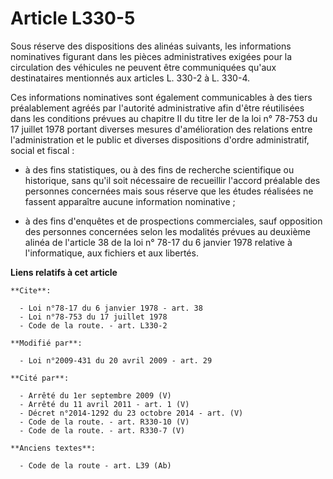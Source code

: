 # Article L330-5

Sous réserve des dispositions des alinéas suivants, les informations nominatives figurant dans les pièces administratives
exigées pour la circulation des véhicules ne peuvent être communiquées qu'aux destinataires mentionnés aux articles L. 330-2
à L. 330-4. 

Ces informations nominatives sont également communicables à des tiers préalablement agréés par l'autorité administrative afin
d'être réutilisées dans les conditions prévues au chapitre II du titre Ier de la loi n° 78-753 du 17 juillet 1978 portant
diverses mesures d'amélioration des relations entre l'administration et le public et diverses dispositions d'ordre
administratif, social et fiscal :

- à des fins statistiques, ou à des fins de recherche scientifique ou historique, sans qu'il soit nécessaire de recueillir
l'accord préalable des personnes concernées mais sous réserve que les études réalisées ne fassent apparaître aucune
information nominative ;

- à des fins d'enquêtes et de prospections commerciales, sauf opposition des personnes concernées selon les modalités prévues
au deuxième alinéa de l'article 38 de la loi n° 78-17 du 6 janvier 1978 relative à l'informatique, aux fichiers et aux
libertés.

**Liens relatifs à cet article**

	**Cite**:

	  - Loi n°78-17 du 6 janvier 1978 - art. 38
	  - Loi n°78-753 du 17 juillet 1978
	  - Code de la route. - art. L330-2

	**Modifié par**:

	  - Loi n°2009-431 du 20 avril 2009 - art. 29

	**Cité par**:

	  - Arrêté du 1er septembre 2009 (V)
	  - Arrêté du 11 avril 2011 - art. 1 (V)
	  - Décret n°2014-1292 du 23 octobre 2014 - art. (V)
	  - Code de la route. - art. R330-10 (V)
	  - Code de la route. - art. R330-7 (V)

	**Anciens textes**:

	  - Code de la route - art. L39 (Ab)
